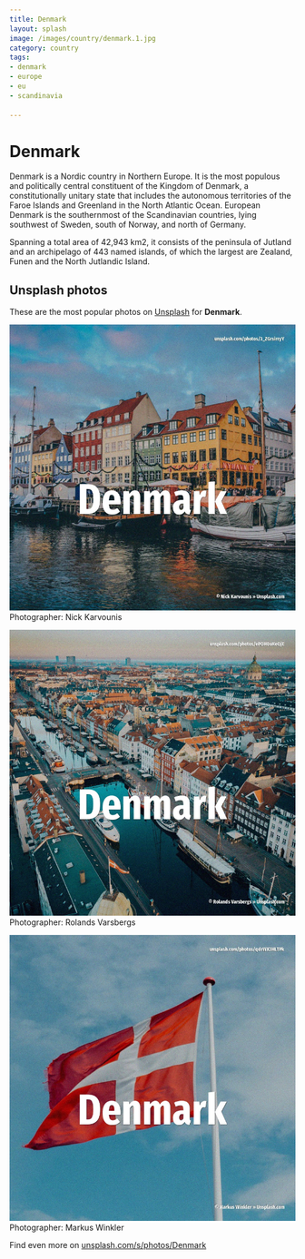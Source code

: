 ```yaml
---
title: Denmark
layout: splash
image: /images/country/denmark.1.jpg
category: country
tags:
- denmark
- europe
- eu
- scandinavia

---
```

# Denmark

Denmark  is a Nordic country in Northern Europe.
It is the most populous and politically central constituent of the Kingdom of Denmark, a 
constitutionally unitary state that includes the autonomous territories of the Faroe Islands and 
Greenland in the North Atlantic Ocean.
European Denmark is the southernmost of the Scandinavian countries, lying southwest of Sweden, 
south of Norway, and north of Germany.

Spanning a total area of 42,943 km2, it consists of the peninsula of Jutland and an archipelago of 
443 named islands, of which the largest are Zealand, Funen and the North Jutlandic Island.

 
## Unsplash photos
These are the most popular photos on [Unsplash](https://unsplash.com) for **Denmark**.
 
![Denmark](/images/country/denmark.1.jpg)
Photographer:  Nick Karvounis
 
![Denmark](/images/country/denmark.2.jpg)
Photographer:  Rolands Varsbergs
 
![Denmark](/images/country/denmark.3.jpg)
Photographer:  Markus Winkler
 
Find even more on [unsplash.com/s/photos/Denmark](https://unsplash.com/s/photos/Denmark)
 
